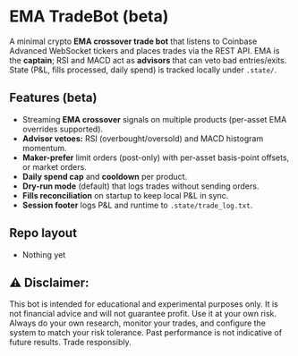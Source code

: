 # EMA TradeBot (beta)

A minimal crypto **EMA crossover trade bot** that listens to Coinbase Advanced WebSocket tickers and places trades via the REST API. EMA is the **captain**; RSI and MACD act as **advisors** that can veto bad entries/exits. State (P&L, fills processed, daily spend) is tracked locally under `.state/`.

## Features (beta)
- Streaming **EMA crossover** signals on multiple products (per-asset EMA overrides supported).
- **Advisor vetoes:** RSI (overbought/oversold) and MACD histogram momentum.
- **Maker-prefer** limit orders (post-only) with per-asset basis-point offsets, or market orders.
- **Daily spend cap** and **cooldown** per product.
- **Dry-run mode** (default) that logs trades without sending orders.
- **Fills reconciliation** on startup to keep local P&L in sync.
- **Session footer** logs P&L and runtime to `.state/trade_log.txt`.

## Repo layout
- Nothing yet

## ⚠️ Disclaimer:
This bot is intended for educational and experimental purposes only. It is not financial advice and will not guarantee profit. Use it at your own risk.
Always do your own research, monitor your trades, and configure the system to match your risk tolerance.
Past performance is not indicative of future results. Trade responsibly.
